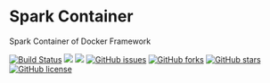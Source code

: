 # Spark Container
Spark Container of Docker Framework

[![Build Status](https://travis-ci.org/dockerframework/spark.svg?branch=master)](https://travis-ci.org/dockerframework/spark) [![](https://images.microbadger.com/badges/image/dockerframework/spark:latest.svg)](https://microbadger.com/images/dockerframework/spark:latest "Layers") [![](https://images.microbadger.com/badges/version/dockerframework/spark:latest.svg)](https://microbadger.com/images/dockerframework/spark:latest "Version") [![GitHub issues](https://img.shields.io/github/issues/dockerframework/spark.svg)](https://github.com/dockerframework/spark/issues) [![GitHub forks](https://img.shields.io/github/forks/dockerframework/spark.svg)](https://github.com/dockerframework/spark/network) [![GitHub stars](https://img.shields.io/github/stars/dockerframework/spark.svg)](https://github.com/dockerframework/spark/stargazers) [![GitHub license](https://img.shields.io/badge/license-MIT-blue.svg)](https://raw.githubusercontent.com/dockerframework/spark/master/LICENSE)
